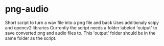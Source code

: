 # png-audio
Short script to turn a wav file into a png file and back
Uses additionaly scipy and opencv2 libraries
Currently the script needs a folder labeled 'output' to save converted png and audio files to. This 'output' folder should be in the same folder as the script.
